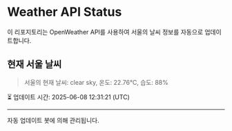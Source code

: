 
# Weather API Status

이 리포지토리는 OpenWeather API를 사용하여 서울의 날씨 정보를 자동으로 업데이트합니다.

## 현재 서울 날씨
> 서울의 현재 날씨: clear sky, 온도: 22.76°C, 습도: 88%

⏳ 업데이트 시간: 2025-06-08 12:31:21 (UTC)

---
자동 업데이트 봇에 의해 관리됩니다.
